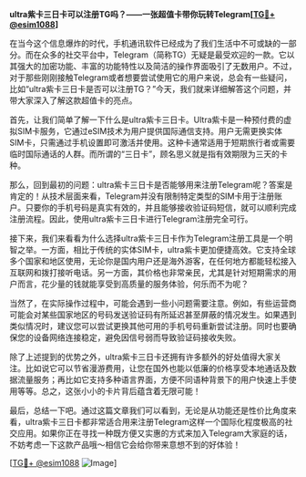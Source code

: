 **ultra紫卡三日卡可以注册TG吗？——一张超值卡带你玩转Telegram[[TG💪+ @esim1088](https://t.me/s/esim1088)]**

在当今这个信息爆炸的时代，手机通讯软件已经成为了我们生活中不可或缺的一部分。而在众多的社交平台中，Telegram（简称TG）无疑是最受欢迎的一款。它以其强大的加密功能、丰富的功能特性以及简洁的操作界面吸引了无数用户。不过，对于那些刚刚接触Telegram或者想要尝试使用它的用户来说，总会有一些疑问，比如“ultra紫卡三日卡是否可以注册TG？”今天，我们就来详细解答这个问题，并带大家深入了解这款超值卡的亮点。

首先，让我们简单了解一下什么是ultra紫卡三日卡。Ultra紫卡是一种预付费的虚拟SIM卡服务，它通过eSIM技术为用户提供国际通信支持。用户无需更换实体SIM卡，只需通过手机设置即可激活并使用。这种卡通常适用于短期旅行者或需要临时国际通话的人群。而所谓的“三日卡”，顾名思义就是指有效期限为三天的卡种。

那么，回到最初的问题：ultra紫卡三日卡是否能够用来注册Telegram呢？答案是肯定的！从技术层面来看，Telegram并没有限制特定类型的SIM卡用于注册账户。只要你的手机号码是真实有效的，并且能够接收验证码短信，就可以顺利完成注册流程。因此，使用ultra紫卡三日卡进行Telegram注册完全可行。

接下来，我们来看看为什么选择ultra紫卡三日卡作为Telegram注册工具是一个明智之举。一方面，相比于传统的实体SIM卡，ultra紫卡更加便捷高效。它支持全球多个国家和地区使用，无论你是国内用户还是海外游客，在任何地方都能轻松接入互联网和拨打接听电话。另一方面，其价格也非常亲民，尤其是针对短期需求的用户而言，花少量的钱就能享受到高质量的服务体验，何乐而不为呢？

当然了，在实际操作过程中，可能会遇到一些小问题需要注意。例如，有些运营商可能会对某些国家地区的号码发送验证码有所延迟甚至屏蔽的情况发生。如果遇到类似情况时，建议您可以尝试更换其他可用的手机号码重新尝试注册。同时也要确保您的设备网络连接稳定，避免因信号弱而导致验证码接收失败。

除了上述提到的优势之外，ultra紫卡三日卡还拥有许多额外的好处值得大家关注。比如说它可以节省漫游费用，让您在国外也能以低廉的价格享受本地通话及数据流量服务；再比如它支持多种语言界面，方便不同语种背景下的用户快速上手使用等等。总之，这张小小的卡片背后蕴含着无限可能！

最后，总结一下吧。通过这篇文章我们可以看到，无论是从功能还是性价比角度来看，ultra紫卡三日卡都非常适合用来注册Telegram这样一个国际化程度极高的社交应用。如果你正在寻找一种既方便又实惠的方式来加入Telegram大家庭的话，不妨考虑一下这款产品哦～相信它会给你带来意想不到的好体验！

[[TG💪+ @esim1088](https://t.me/s/esim1088) ![Image](https://i.postimg.cc/4NQfJmqS/Snipaste-2025-05-13-00-14-12.png)]